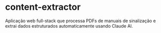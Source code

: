 # content-extractor
Aplicação web full-stack que processa PDFs de manuais de sinalização e extrai dados estruturados automaticamente usando Claude AI.

